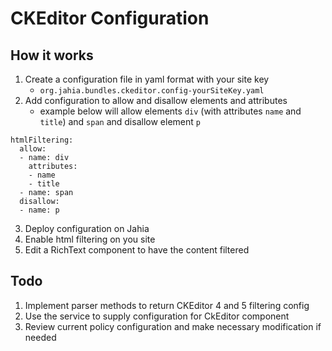 # CKEditor Configuration

## How it works

1. Create a configuration file in yaml format with your site key
   * `org.jahia.bundles.ckeditor.config-yourSiteKey.yaml`
2. Add configuration to allow and disallow elements and attributes
   * example below will allow elements `div` (with attributes `name` and `title`) and `span` and disallow element `p`
```
htmlFiltering:
  allow:
  - name: div
    attributes:
    - name
    - title
  - name: span
  disallow:
  - name: p
```
3. Deploy configuration on Jahia
4. Enable html filtering on you site
5. Edit a RichText component to have the content filtered

## Todo

1. Implement parser methods to return CKEditor 4 and 5 filtering config
2. Use the service to supply configuration for CkEditor component
3. Review current policy configuration and make necessary modification if needed

